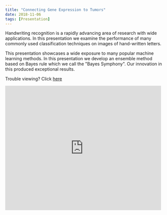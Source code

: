 ```yaml
---
title: "Connecting Gene Expression to Tumors"
date: 2018-11-06
tags: [Presentation]
---
```


Handwriting recognition is a rapidly advancing area of research with wide applications. In this presentation we examine the performance of many commonly used classification techniques on images of hand-written letters.

This presentation showcases a wide exposure to many popular machine learning methods. In this presentation we develop an ensemble method based on Bayes rule which we call the "Bayes Symphony". Our innovation in this produced exceptional results.

Trouble viewing? Click [here](https://wzhorton.github.io/portfolio/Letter_Classification.pdf)

<embed src="https://wzhorton.github.io/portfolio/Letter_Classification.pdf#zoom=150" width="500" height="400"  type="application/pdf" />